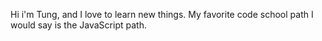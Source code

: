 Hi i'm Tung, and I love to learn new things.
My favorite code school path I would say is the JavaScript path.